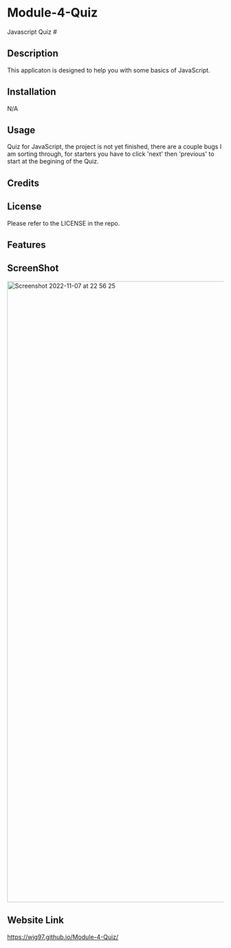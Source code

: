 # Module-4-Quiz
Javascript Quiz #
## Description
This applicaton is designed to help you with some basics of JavaScript.
## Installation
N/A

## Usage
Quiz for JavaScript, the project is not yet finished, there are a couple bugs I am sorting through, for starters you have to click 'next' then 'previous' to start at the begining of the Quiz. 

## Credits
## License
Please refer to the LICENSE in the repo.

## Features

## ScreenShot
<img width="1440" alt="Screenshot 2022-11-07 at 22 56 25" src="https://user-images.githubusercontent.com/113846649/200486568-ae80d694-b4c6-48de-8f70-f8afc3a32a38.png">



## Website Link
https://wjg97.github.io/Module-4-Quiz/
